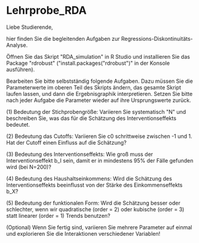# Lehrprobe_RDA

Liebe Studierende, 

hier finden Sie die begleitenden Aufgaben zur Regressions-Diskontinuitäts-Analyse. 

Öffnen Sie das Skript "RDA_simulation" in R Studio und installieren Sie das Package "rdrobust" ("install.packages("rdrobust")" in der Konsole ausführen).

Bearbeiten Sie bitte selbstständig folgende Aufgaben. Dazu müssen Sie die Parameterwerte im oberen Teil des Skripts ändern, das gesamte Skript laufen lassen, und dann die Ergebnisgraphik interpretieren. Setzen Sie bitte nach jeder Aufgabe die Parameter wieder auf ihre Ursprungswerte zurück.

(1) Bedeutung der Stichprobengröße: Variieren Sie systematisch "N" und beschreiben Sie, was das für die Schätzung des Interventionseffekts bedeutet.

(2) Bedeutung das Cutoffs: Variieren Sie c0 schrittweise zwischen -1 und 1. Hat der Cutoff einen Einfluss auf die Schätzung?

(3) Bedeutung des Interventionseffekts: Wie groß muss der Interventionseffekt b_I sein, damit er in mindestens 95% der Fälle gefunden wird (bei N=200)?

(4) Bedeutung des Haushaltseinkommens: Wird die Schätzung des Interventionseffekts beeinflusst von der Stärke des Einkommenseffekts b_X?

(5) Bedeutung der funktionalen Form: Wird die Schätzung besser oder schlechter, wenn wir quadratische (order = 2) oder kubische (order = 3) statt linearer (order = 1) Trends benutzen?

(Optional) Wenn Sie fertig sind, variieren Sie mehrere Parameter auf einmal und explorieren Sie die Interaktionen verschiedener Variablen!
